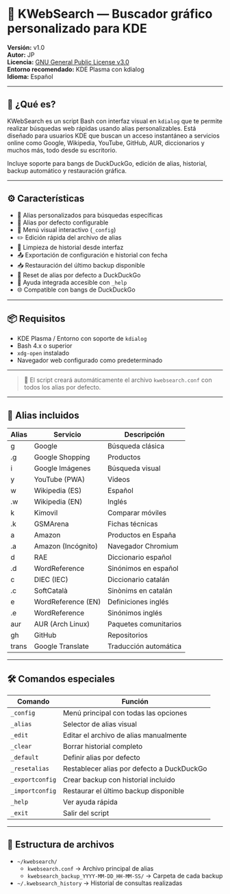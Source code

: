# 📘 KWebSearch — Buscador gráfico personalizado para KDE

**Versión:** v1.0  
**Autor:** JP  
**Licencia:** [GNU General Public License v3.0](https://www.gnu.org/licenses/gpl-3.0.html)  
**Entorno recomendado:** KDE Plasma con kdialog  
**Idioma:** Español

---

## 🎯 ¿Qué es?

KWebSearch es un script Bash con interfaz visual en `kdialog` que te permite realizar búsquedas web rápidas usando alias personalizables. Está diseñado para usuarios KDE que buscan un acceso instantáneo a servicios online como Google, Wikipedia, YouTube, GitHub, AUR, diccionarios y muchos más, todo desde su escritorio.

Incluye soporte para bangs de DuckDuckGo, edición de alias, historial, backup automático y restauración gráfica.

---

## ⚙️ Características

- 🔎 Alias personalizados para búsquedas específicas
- 🧠 Alias por defecto configurable
- 📘 Menú visual interactivo (`_config`)
- ✏️ Edición rápida del archivo de alias
- 🧹 Limpieza de historial desde interfaz
- 📤 Exportación de configuración e historial con fecha
- 📥 Restauración del último backup disponible
- 🔄 Reset de alias por defecto a DuckDuckGo
- 🧾 Ayuda integrada accesible con `_help`
- 🌐 Compatible con bangs de DuckDuckGo

---

## 📦 Requisitos

- KDE Plasma / Entorno con soporte de `kdialog`
- Bash 4.x o superior
- `xdg-open` instalado
- Navegador web configurado como predeterminado

---


> 📝 El script creará automáticamente el archivo `kwebsearch.conf` con todos los alias por defecto.

---

## 🔧 Alias incluidos

| Alias | Servicio             | Descripción              |
|-------|----------------------|--------------------------|
| g     | Google               | Búsqueda clásica         |
| .g    | Google Shopping      | Productos                |
| i     | Google Imágenes      | Búsqueda visual          |
| y     | YouTube (PWA)        | Vídeos                   |
| w     | Wikipedia (ES)       | Español                  |
| .w    | Wikipedia (EN)       | Inglés                   |
| k     | Kimovil              | Comparar móviles         |
| .k    | GSMArena             | Fichas técnicas          |
| a     | Amazon               | Productos en España      |
| .a    | Amazon (Incógnito)   | Navegador Chromium       |
| d     | RAE                  | Diccionario español      |
| .d    | WordReference        | Sinónimos en español     |
| c     | DIEC (IEC)           | Diccionario catalán      |
| .c    | SoftCatalà           | Sinònims en catalán      |
| e     | WordReference (EN)   | Definiciones inglés      |
| .e    | WordReference        | Sinónimos inglés         |
| aur   | AUR (Arch Linux)     | Paquetes comunitarios    |
| gh    | GitHub               | Repositorios             |
| trans | Google Translate     | Traducción automática    |

---

## 🛠️ Comandos especiales

| Comando         | Función                                 |
|-----------------|------------------------------------------|
| `_config`       | Menú principal con todas las opciones    |
| `_alias`        | Selector de alias visual                 |
| `_edit`         | Editar el archivo de alias manualmente   |
| `_clear`        | Borrar historial completo                |
| `_default`      | Definir alias por defecto                |
| `_resetalias`   | Restablecer alias por defecto a DuckDuckGo |
| `_exportconfig` | Crear backup con historial incluido      |
| `_importconfig` | Restaurar el último backup disponible    |
| `_help`         | Ver ayuda rápida                         |
| `_exit`         | Salir del script                         |

---

## 📂 Estructura de archivos

- `~/kwebsearch/`
  - `kwebsearch.conf` → Archivo principal de alias
  - `kwebsearch_backup_YYYY-MM-DD_HH-MM-SS/` → Carpeta de cada backup
- `~/.kwebsearch_history` → Historial de consultas realizadas


